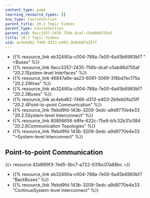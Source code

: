 ```yaml
---
content_type: page
learning_resource_types: []
ocw_type: CourseSection
parent_title: 20.2 Topic Videos
parent_type: CourseSection
parent_uid: 9acc3357-2435-756b-dcaf-c5ab86d755af
title: 20.2 Topic Videos
uid: ac4ebd62-7466-d313-e403-2b6eb0fa25ff
---
```


*   {{% resource_link eb32490a-c004-788a-7e00-6a45b6993bf7 "\<Buses" %}}
*   {{% resource_link 9acc3357-2435-756b-dcaf-c5ab86d755af "20.2.1System-level Interfaces" %}}
*   {{% resource_link 46847a9e-aa23-6061-3069-316bd7ec175a "20.2.2Wires" %}}
*   {{% resource_link eb32490a-c004-788a-7e00-6a45b6993bf7 "20.2.3Buses" %}}
*   {{% resource_link ac4ebd62-7466-d313-e403-2b6eb0fa25ff "20.2.4Point-to-point Communication" %}}
*   {{% resource_link 1febd9fd-143b-3209-3edc-a9d9770e4e33 "20.2.5System-level Interconnect" %}}
*   {{% resource_link 80856658-b8fe-622c-75e9-b1c32b31c084 "20.2.6Communication Topologies" %}}
*   {{% resource_link 1febd9fd-143b-3209-3edc-a9d9770e4e33 "\>System-level Interconnect" %}}

Point-to-point Communication
----------------------------

{{< resource 42d699f3-7ed5-3bc7-a722-031bc07a88bc >}}

*   {{% resource_link eb32490a-c004-788a-7e00-6a45b6993bf7 "BackBuses" %}}
*   {{% resource_link 1febd9fd-143b-3209-3edc-a9d9770e4e33 "ContinueSystem-level Interconnect" %}}